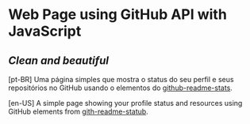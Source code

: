 # Web Page using GitHub API with JavaScript
## _Clean and beautiful_

[pt-BR] Uma página simples que mostra o status do seu perfil e seus repositórios no GitHub usando o elementos do [github-readme-stats](https://github.com/anuraghazra/github-readme-stats).

[en-US] A simple page showing your profile status and resources using GitHub elements from [gith-readme-statub](https://github.com/anuraghazra/github-readme-stats).
